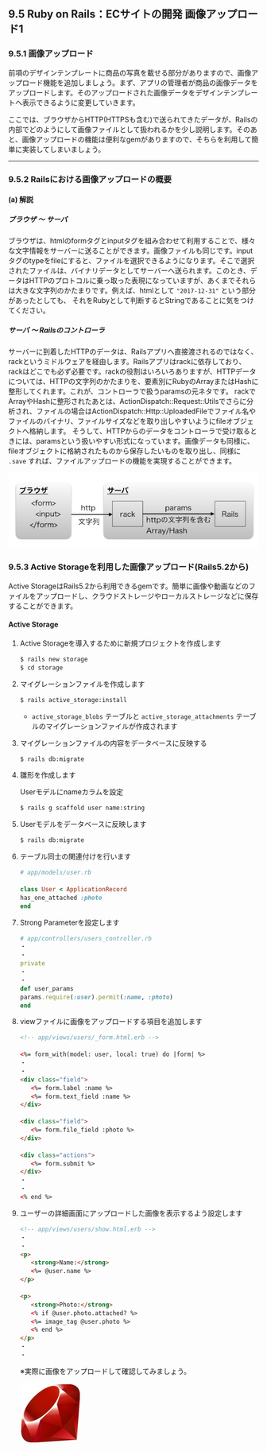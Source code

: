 ## 9.5 Ruby on Rails：ECサイトの開発 画像アップロード1

### 9.5.1 画像アップロード

前項のデザインテンプレートに商品の写真を載せる部分がありますので、画像アップロード機能を追加しましょう。まず、アプリの管理者が商品の画像データをアップロードします。そのアップロードされた画像データをデザインテンプレートへ表示できるように変更していきます。

ここでは、ブラウザからHTTP(HTTPSも含む)で送られてきたデータが、Railsの内部でどのようにして画像ファイルとして扱われるかを少し説明します。そのあと、画像アップロードの機能は便利なgemがありますので、そちらを利用して簡単に実装してしまいましょう。

- - -

### 9.5.2 Railsにおける画像アップロードの概要

#### (a) 解説

##### ブラウザ 〜 サーバ

ブラウザは、htmlのformタグとinputタグを組み合わせて利用することで、様々な文字情報をサーバーに送ることができます。画像ファイルも同じです。inputタグのtypeをfileにすると、ファイルを選択できるようになります。そこで選択されたファイルは、バイナリデータとしてサーバーへ送られます。このとき、データはHTTPのプロトコルに乗っ取った表現になっていますが、あくまでそれらは大きな文字列のかたまりです。例えば、htmlとして `"2017-12-31"` という部分があったとしても、 それをRubyとして判断するとStringであることに気をつけてください。

##### サーバ 〜 Railsのコントローラ

サーバーに到着したHTTPのデータは、Railsアプリへ直接渡されるのではなく、rackというミドルウェアを経由します。Railsアプリはrackに依存しており、rackはどこでも必ず必要です。rackの役割はいろいろありますが、HTTPデータについては、HTTPの文字列のかたまりを、要素別にRubyのArrayまたはHashに整形してくれます。これが、コントローラで扱うparamsの元ネタです。
rackでArrayやHashに整形されたあとは、ActionDispatch::Request::Utilsでさらに分析され、ファイルの場合はActionDispatch::Http::UploadedFileでファイル名やファイルのバイナリ、ファイルサイズなどを取り出しやすいようにfileオブジェクトへ格納します。
そうして、HTTPからのデータをコントローラで受け取るときには、paramsという扱いやすい形式になっています。画像データも同様に、fileオブジェクトに格納されたものから保存したいものを取り出し、同様に `.save` すれば、ファイルアップロードの機能を実現することができます。

![画像](images/09-5-2-1.png)

### 9.5.3 Active Storageを利用した画像アップロード(Rails5.2から)

Active StorageはRails5.2から利用できるgemです。簡単に画像や動画などのファイルをアップロードし、クラウドストレージやローカルストレージなどに保存することができます。

#### Active Storage

 1. Active Storageを導入するために新規プロジェクトを作成します
      ```sh
      $ rails new storage
      $ cd storage
      ```
 2. マイグレーションファイルを作成します
      ```sh
      $ rails active_storage:install
      ```
      - `active_storage_blobs` テーブルと `active_storage_attachments` テーブルのマイグレーションファイルが作成されます

 3. マイグレーションファイルの内容をデータベースに反映する
      ```sh
      $ rails db:migrate
      ```

 4. 雛形を作成します

    Userモデルにnameカラムを設定
      ```sh
      $ rails g scaffold user name:string
      ```

 5. Userモデルをデータベースに反映します
      ```sh
      $ rails db:migrate
      ```

 6. テーブル同士の関連付けを行います

      ```rb
      # app/models/user.rb
      
      class User < ApplicationRecord
      has_one_attached :photo
      end
      ```
 7. Strong Parameterを設定します

      ```rb
      # app/controllers/users_controller.rb
      ・
      ・
      private
      ・
      ・
      def user_params
      params.require(:user).permit(:name, :photo)
      end
      ```
 8. viewファイルに画像をアップロードする項目を追加します

      ```html
      <!-- app/views/users/_form.html.erb -->

      <%= form_with(model: user, local: true) do |form| %>
      ・
      ・
      <div class="field">
         <%= form.label :name %>
         <%= form.text_field :name %>
      </div>

      <div class="field">
         <%= form.file_field :photo %>
      </div>

      <div class="actions">
         <%= form.submit %>
      </div>
      ・
      ・
      <% end %>
      ```

 9. ユーザーの詳細画面にアップロードした画像を表示するよう設定します


      ```html
      <!-- app/views/users/show.html.erb -->
      ・
      ・
      <p>
         <strong>Name:</strong>
         <%= @user.name %>
      </p>

      <p>
         <strong>Photo:</strong>
         <% if @user.photo.attached? %>
         <%= image_tag @user.photo %>
         <% end %>
      </p>
      ・
      ・
      ```

    ※実際に画像をアップロードして確認してみましょう。

    ![RubyLogo](images/RubyLogo.png)
